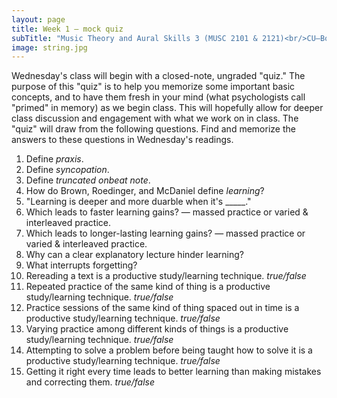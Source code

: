 ```yaml
---
layout: page
title: Week 1 – mock quiz
subTitle: "Music Theory and Aural Skills 3 (MUSC 2101 & 2121)<br/>CU–Boulder, Fall 2015<br/>Kris Shaffer, Ph.D. – coordinator"
image: string.jpg
---
```


Wednesday's class will begin with a closed-note, ungraded "quiz." The purpose of this "quiz" is to help you memorize some important basic concepts, and to have them fresh in your mind (what psychologists call "primed" in memory) as we begin class. This will hopefully allow for deeper class discussion and engagement with what we work on in class. The "quiz" will draw from the following questions. Find and memorize the answers to these questions in Wednesday's readings.

1. Define *praxis*.  
2. Define *syncopation*.  
3. Define *truncated onbeat note*.  
4. How do Brown, Roedinger, and McDaniel define *learning*?  
5. "Learning is deeper and more duarble when it's _____."  
6. Which leads to faster learning gains? — massed practice or varied & interleaved practice.  
7. Which leads to longer-lasting learning gains? — massed practice or varied & interleaved practice.  
8. Why can a clear explanatory lecture hinder learning?  
9. What interrupts forgetting?  
10. Rereading a text is a productive study/learning technique. *true/false*  
11. Repeated practice of the same kind of thing is a productive study/learning technique. *true/false*  
12. Practice sessions of the same kind of thing spaced out in time is a productive study/learning technique. *true/false*  
13. Varying practice among different kinds of things is a productive study/learning technique. *true/false*  
14. Attempting to solve a problem before being taught how to solve it is a productive study/learning technique. *true/false*  
15. Getting it right every time leads to better learning than making mistakes and correcting them. *true/false*  
